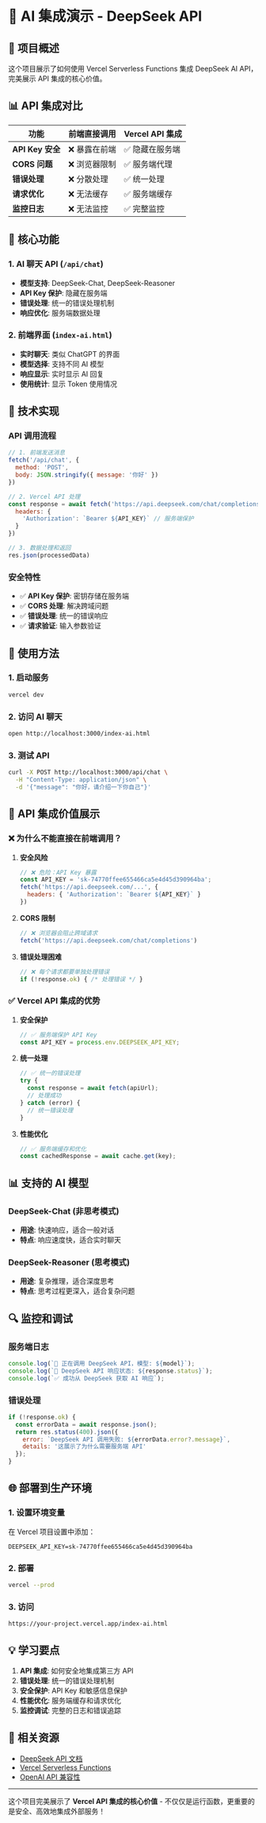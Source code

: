 # 🤖 AI 集成演示 - DeepSeek API

## 🎯 项目概述

这个项目展示了如何使用 Vercel Serverless Functions 集成 DeepSeek AI API，完美展示 API 集成的核心价值。

## 📊 API 集成对比

| 功能 | 前端直接调用 | Vercel API 集成 |
|------|-------------|----------------|
| **API Key 安全** | ❌ 暴露在前端 | ✅ 隐藏在服务端 |
| **CORS 问题** | ❌ 浏览器限制 | ✅ 服务端代理 |
| **错误处理** | ❌ 分散处理 | ✅ 统一处理 |
| **请求优化** | ❌ 无法缓存 | ✅ 服务端缓存 |
| **监控日志** | ❌ 无法监控 | ✅ 完整监控 |

## 🚀 核心功能

### 1. AI 聊天 API (`/api/chat`)
- **模型支持**: DeepSeek-Chat, DeepSeek-Reasoner
- **API Key 保护**: 隐藏在服务端
- **错误处理**: 统一的错误处理机制
- **响应优化**: 服务端数据处理

### 2. 前端界面 (`index-ai.html`)
- **实时聊天**: 类似 ChatGPT 的界面
- **模型选择**: 支持不同 AI 模型
- **响应显示**: 实时显示 AI 回复
- **使用统计**: 显示 Token 使用情况

## 🔧 技术实现

### API 调用流程
```javascript
// 1. 前端发送消息
fetch('/api/chat', {
  method: 'POST',
  body: JSON.stringify({ message: '你好' })
})

// 2. Vercel API 处理
const response = await fetch('https://api.deepseek.com/chat/completions', {
  headers: {
    'Authorization': `Bearer ${API_KEY}` // 服务端保护
  }
})

// 3. 数据处理和返回
res.json(processedData)
```

### 安全特性
- ✅ **API Key 保护**: 密钥存储在服务端
- ✅ **CORS 处理**: 解决跨域问题
- ✅ **错误处理**: 统一的错误响应
- ✅ **请求验证**: 输入参数验证

## 📝 使用方法

### 1. 启动服务
```bash
vercel dev
```

### 2. 访问 AI 聊天
```bash
open http://localhost:3000/index-ai.html
```

### 3. 测试 API
```bash
curl -X POST http://localhost:3000/api/chat \
  -H "Content-Type: application/json" \
  -d '{"message": "你好，请介绍一下你自己"}'
```

## 🎯 API 集成价值展示

### ❌ 为什么不能直接在前端调用？

1. **安全风险**
   ```javascript
   // ❌ 危险：API Key 暴露
   const API_KEY = 'sk-74770ffee655466ca5e4d45d390964ba';
   fetch('https://api.deepseek.com/...', {
     headers: { 'Authorization': `Bearer ${API_KEY}` }
   })
   ```

2. **CORS 限制**
   ```javascript
   // ❌ 浏览器会阻止跨域请求
   fetch('https://api.deepseek.com/chat/completions')
   ```

3. **错误处理困难**
   ```javascript
   // ❌ 每个请求都要单独处理错误
   if (!response.ok) { /* 处理错误 */ }
   ```

### ✅ Vercel API 集成的优势

1. **安全保护**
   ```javascript
   // ✅ 服务端保护 API Key
   const API_KEY = process.env.DEEPSEEK_API_KEY;
   ```

2. **统一处理**
   ```javascript
   // ✅ 统一的错误处理
   try {
     const response = await fetch(apiUrl);
     // 处理成功
   } catch (error) {
     // 统一错误处理
   }
   ```

3. **性能优化**
   ```javascript
   // ✅ 服务端缓存和优化
   const cachedResponse = await cache.get(key);
   ```

## 📊 支持的 AI 模型

### DeepSeek-Chat (非思考模式)
- **用途**: 快速响应，适合一般对话
- **特点**: 响应速度快，适合实时聊天

### DeepSeek-Reasoner (思考模式)
- **用途**: 复杂推理，适合深度思考
- **特点**: 思考过程更深入，适合复杂问题

## 🔍 监控和调试

### 服务端日志
```javascript
console.log(`🤖 正在调用 DeepSeek API，模型: ${model}`);
console.log(`📡 DeepSeek API 响应状态: ${response.status}`);
console.log(`✅ 成功从 DeepSeek 获取 AI 响应`);
```

### 错误处理
```javascript
if (!response.ok) {
  const errorData = await response.json();
  return res.status(400).json({
    error: `DeepSeek API 调用失败: ${errorData.error?.message}`,
    details: '这展示了为什么需要服务端 API'
  });
}
```

## 🌐 部署到生产环境

### 1. 设置环境变量
在 Vercel 项目设置中添加：
```
DEEPSEEK_API_KEY=sk-74770ffee655466ca5e4d45d390964ba
```

### 2. 部署
```bash
vercel --prod
```

### 3. 访问
```
https://your-project.vercel.app/index-ai.html
```

## 💡 学习要点

1. **API 集成**: 如何安全地集成第三方 API
2. **错误处理**: 统一的错误处理机制
3. **安全保护**: API Key 和敏感信息保护
4. **性能优化**: 服务端缓存和请求优化
5. **监控调试**: 完整的日志和错误追踪

## 🔗 相关资源

- [DeepSeek API 文档](https://api-docs.deepseek.com/zh-cn/)
- [Vercel Serverless Functions](https://vercel.com/docs/functions)
- [OpenAI API 兼容性](https://api-docs.deepseek.com/zh-cn/)

---

这个项目完美展示了 **Vercel API 集成的核心价值** - 不仅仅是运行函数，更重要的是安全、高效地集成外部服务！

